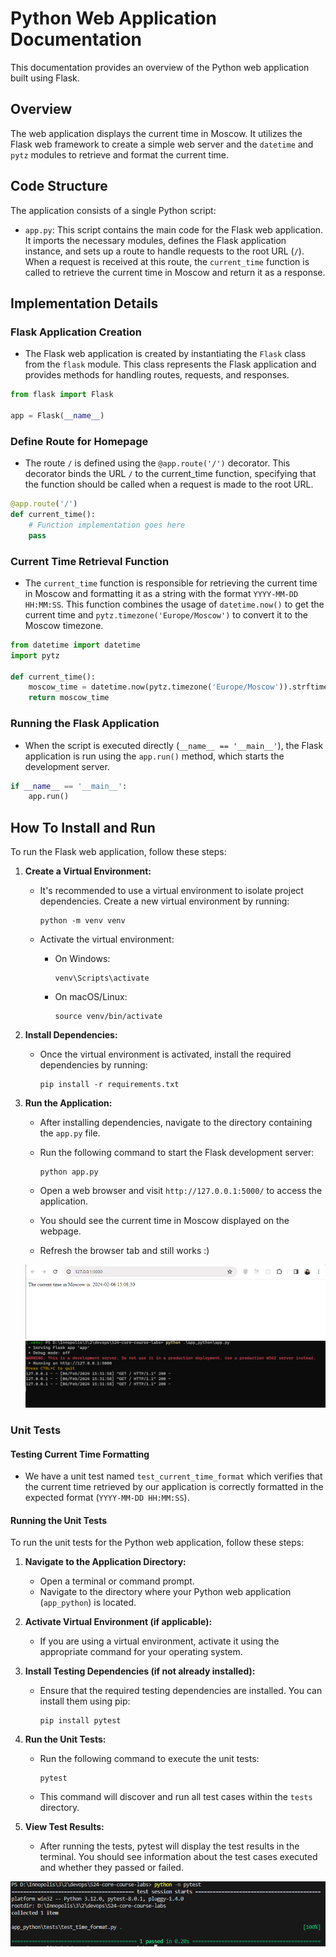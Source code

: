 # Python Web Application Documentation

This documentation provides an overview of the Python web application built using Flask.

## Overview

The web application displays the current time in Moscow. It utilizes the Flask web framework to create a simple web server and the `datetime` and `pytz` modules to retrieve and format the current time.

## Code Structure

The application consists of a single Python script:

- `app.py`: This script contains the main code for the Flask web application. It imports the necessary modules, defines the Flask application instance, and sets up a route to handle requests to the root URL (`/`). When a request is received at this route, the `current_time` function is called to retrieve the current time in Moscow and return it as a response.

## Implementation Details

### Flask Application Creation

- The Flask web application is created by instantiating the `Flask` class from the `flask` module. This class represents the Flask application and provides methods for handling routes, requests, and responses.

```python
from flask import Flask

app = Flask(__name__)
```

### Define Route for Homepage

- The route `/` is defined using the `@app.route('/')` decorator. This decorator binds the URL `/` to the current_time function, specifying that the function should be called when a request is made to the root URL.

```python
@app.route('/')
def current_time():
    # Function implementation goes here
    pass
```

### Current Time Retrieval Function

- The `current_time` function is responsible for retrieving the current time in Moscow and formatting it as a string with the format `YYYY-MM-DD HH:MM:SS`. This function combines the usage of `datetime.now()` to get the current time and `pytz.timezone('Europe/Moscow')` to convert it to the Moscow timezone.

```python
from datetime import datetime
import pytz

def current_time():
    moscow_time = datetime.now(pytz.timezone('Europe/Moscow')).strftime('%Y-%m-%d %H:%M:%S')
    return moscow_time
```

### Running the Flask Application

- When the script is executed directly (`__name__ == '__main__'`), the Flask application is run using the `app.run()` method, which starts the development server.

```python
if __name__ == '__main__':
    app.run()
```

## How To Install and Run

To run the Flask web application, follow these steps:

1. **Create a Virtual Environment:**

   - It's recommended to use a virtual environment to isolate project dependencies. Create a new virtual environment by running:

     ```
     python -m venv venv
     ```

   - Activate the virtual environment:

     - On Windows:

       ```
       venv\Scripts\activate
       ```

     - On macOS/Linux:

       ```
       source venv/bin/activate
       ```

2. **Install Dependencies:**

   - Once the virtual environment is activated, install the required dependencies by running:
     ```
     pip install -r requirements.txt
     ```

3. **Run the Application:**

   - After installing dependencies, navigate to the directory containing the `app.py` file.
   - Run the following command to start the Flask development server:

     ```
     python app.py
     ```

   - Open a web browser and visit `http://127.0.0.1:5000/` to access the application.
   - You should see the current time in Moscow displayed on the webpage.
   - Refresh the browser tab and still works :)

   !["Website screen"](./screenshots/test.png)
   !["Website screen"](./screenshots/terminal.png)

### Unit Tests

#### Testing Current Time Formatting

- We have a unit test named `test_current_time_format` which verifies that the current time retrieved by our application is correctly formatted in the expected format (`YYYY-MM-DD HH:MM:SS`).

#### Running the Unit Tests

To run the unit tests for the Python web application, follow these steps:

1. **Navigate to the Application Directory:**

   - Open a terminal or command prompt.
   - Navigate to the directory where your Python web application (`app_python`) is located.

2. **Activate Virtual Environment (if applicable):**

   - If you are using a virtual environment, activate it using the appropriate command for your operating system.

3. **Install Testing Dependencies (if not already installed):**

   - Ensure that the required testing dependencies are installed. You can install them using pip:

     ```
     pip install pytest
     ```

4. **Run the Unit Tests:**

   - Run the following command to execute the unit tests:

     ```
     pytest
     ```

   - This command will discover and run all test cases within the `tests` directory.

5. **View Test Results:**

   - After running the tests, pytest will display the test results in the terminal. You should see information about the test cases executed and whether they passed or failed.

![Unit Testing](./screenshots/unit-testing.png)

